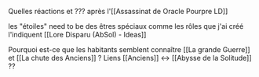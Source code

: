 Quelles réactions et ??? après l'[[Assassinat de Oracle Pourpre LD]]

les "étoiles" need to be des êtres spéciaux comme les rôles que j'ai créé l'indiquent [[Lore Disparu (AbSol) - Ideas]]

Pourquoi est-ce que les habitants semblent connaître [[La grande Guerre]] et [[La chute des Anciens]] ?
Liens [[Anciens]] <-> [[Abysse de la Solitude]] ??
